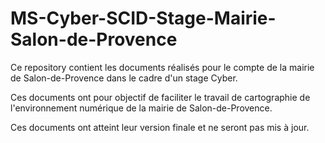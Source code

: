 # MS-Cyber-SCID-Stage-Mairie-Salon-de-Provence

Ce repository contient les documents réalisés pour le compte de la mairie de Salon-de-Provence dans le cadre d'un stage Cyber.

Ces documents ont pour objectif de faciliter le travail de cartographie de l'environnement numérique de la mairie de Salon-de-Provence.

Ces documents ont atteint leur version finale et ne seront pas mis à jour.
